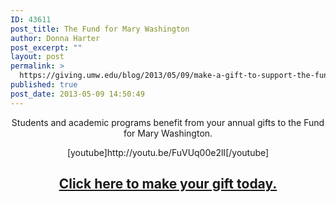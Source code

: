 ```yaml
---
ID: 43611
post_title: The Fund for Mary Washington
author: Donna Harter
post_excerpt: ""
layout: post
permalink: >
  https://giving.umw.edu/blog/2013/05/09/make-a-gift-to-support-the-fund-for-mary-washington/
published: true
post_date: 2013-05-09 14:50:49
---
```

<p style="text-align: center">Students and academic programs benefit from your annual gifts to the Fund for Mary Washington.</p>
<p style="text-align: center">[youtube]http://youtu.be/FuVUq00e2lI[/youtube]</p>

<h2 style="text-align: center"><strong><a href="https://www.applyweb.com/public/contribute?FUNDMW" target="_blank">Click here to make your gift today.</a></strong></h2>